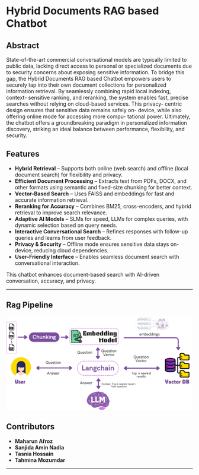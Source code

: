 # Hybrid Documents RAG based Chatbot

## Abstract

State-of-the-art commercial conversational models
are typically limited to public data, lacking direct access to
personal or specialized documents due to security concerns about
exposing sensitive information. To bridge this gap, the Hybrid
Documents RAG based Chatbot empowers users to securely tap
into their own document collections for personalized information
retrieval. By seamlessly combining rapid local indexing, context-
sensitive ranking, and reranking, the system enables fast, precise
searches without relying on cloud-based services. This privacy-
centric design ensures that sensitive data remains safely on-
device, while also offering online mode for accessing more compu-
tational power. Ultimately, the chatbot offers a groundbreaking
paradigm in personalized information discovery, striking an ideal
balance between performance, flexibility, and security.

## Features

- **Hybrid Retrieval** – Supports both online (web search) and offline (local document search) for flexibility and privacy.  
- **Efficient Document Processing** – Extracts text from PDFs, DOCX, and other formats using semantic and fixed-size chunking for better context.  
- **Vector-Based Search** – Uses FAISS and embeddings for fast and accurate information retrieval.  
- **Reranking for Accuracy** – Combines BM25, cross-encoders, and hybrid retrieval to improve search relevance.  
- **Adaptive AI Models** – SLMs for speed, LLMs for complex queries, with dynamic selection based on query needs.  
- **Interactive Conversational Search** – Refines responses with follow-up queries and learns from user feedback.  
- **Privacy & Security** – Offline mode ensures sensitive data stays on-device, reducing cloud dependencies.  
- **User-Friendly Interface** – Enables seamless document search with conversational interaction.  

This chatbot enhances document-based search with AI-driven conversation, accuracy, and privacy.  

---
## Rag Pipeline
![Rag Pipeline](./data/rag_pipeline.png)

## Contributors

- **Maharun Afroz** 
- **Sanjida Amin Nadia**
- **Tasnia Hossain**
- **Tahmina Mozumdar**
---

